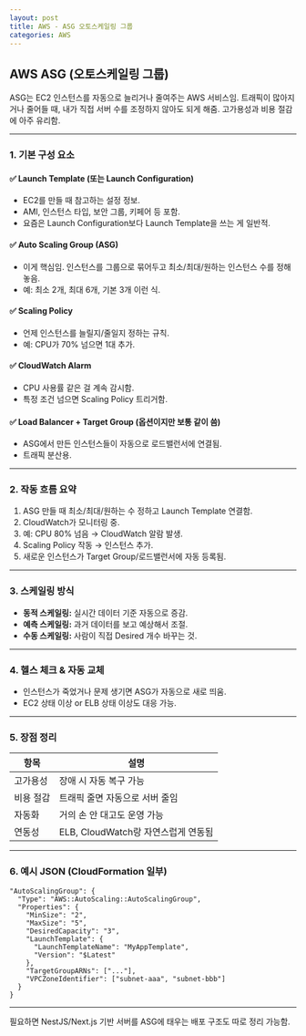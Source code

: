 ```yaml
---
layout: post
title: AWS - ASG 오토스케일링 그룹
categories: AWS
---
```


## AWS ASG (오토스케일링 그룹)

ASG는 EC2 인스턴스를 자동으로 늘리거나 줄여주는 AWS 서비스임. 트래픽이 많아지거나 줄어들 때, 내가 직접 서버 수를 조정하지 않아도 되게 해줌. 고가용성과 비용 절감에 아주 유리함.

---

### 1. 기본 구성 요소

#### ✅ Launch Template (또는 Launch Configuration)

* EC2를 만들 때 참고하는 설정 정보.
* AMI, 인스턴스 타입, 보안 그룹, 키페어 등 포함.
* 요즘은 Launch Configuration보다 Launch Template을 쓰는 게 일반적.

#### ✅ Auto Scaling Group (ASG)

* 이게 핵심임. 인스턴스를 그룹으로 묶어두고 최소/최대/원하는 인스턴스 수를 정해놓음.
* 예: 최소 2개, 최대 6개, 기본 3개 이런 식.

#### ✅ Scaling Policy

* 언제 인스턴스를 늘릴지/줄일지 정하는 규칙.
* 예: CPU가 70% 넘으면 1대 추가.

#### ✅ CloudWatch Alarm

* CPU 사용률 같은 걸 계속 감시함.
* 특정 조건 넘으면 Scaling Policy 트리거함.

#### ✅ Load Balancer + Target Group (옵션이지만 보통 같이 씀)

* ASG에서 만든 인스턴스들이 자동으로 로드밸런서에 연결됨.
* 트래픽 분산용.

---

### 2. 작동 흐름 요약

1. ASG 만들 때 최소/최대/원하는 수 정하고 Launch Template 연결함.
2. CloudWatch가 모니터링 중.
3. 예: CPU 80% 넘음 → CloudWatch 알람 발생.
4. Scaling Policy 작동 → 인스턴스 추가.
5. 새로운 인스턴스가 Target Group/로드밸런서에 자동 등록됨.

---

### 3. 스케일링 방식

* **동적 스케일링:** 실시간 데이터 기준 자동으로 증감.
* **예측 스케일링:** 과거 데이터를 보고 예상해서 조절.
* **수동 스케일링:** 사람이 직접 Desired 개수 바꾸는 것.

---

### 4. 헬스 체크 & 자동 교체

* 인스턴스가 죽었거나 문제 생기면 ASG가 자동으로 새로 띄움.
* EC2 상태 이상 or ELB 상태 이상도 대응 가능.

---

### 5. 장점 정리

| 항목    | 설명                         |
| ----- | -------------------------- |
| 고가용성  | 장애 시 자동 복구 가능              |
| 비용 절감 | 트래픽 줄면 자동으로 서버 줄임          |
| 자동화   | 거의 손 안 대고도 운영 가능           |
| 연동성   | ELB, CloudWatch랑 자연스럽게 연동됨 |

---

### 6. 예시 JSON (CloudFormation 일부)

```jsonc
"AutoScalingGroup": {
  "Type": "AWS::AutoScaling::AutoScalingGroup",
  "Properties": {
    "MinSize": "2",
    "MaxSize": "5",
    "DesiredCapacity": "3",
    "LaunchTemplate": {
      "LaunchTemplateName": "MyAppTemplate",
      "Version": "$Latest"
    },
    "TargetGroupARNs": ["..."],
    "VPCZoneIdentifier": ["subnet-aaa", "subnet-bbb"]
  }
}
```

---

필요하면 NestJS/Next.js 기반 서버를 ASG에 태우는 배포 구조도 따로 정리 가능함.
